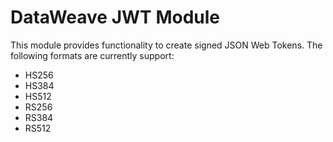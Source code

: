 # DataWeave JWT Module

This module provides functionality to create signed JSON Web Tokens. The following formats are currently support:

* HS256
* HS384
* HS512
* RS256
* RS384
* RS512

